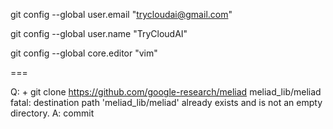 git config --global user.email "trycloudai@gmail.com"

git config --global user.name "TryCloudAI"

git config --global core.editor "vim"

===

Q: + git clone https://github.com/google-research/meliad meliad_lib/meliad
fatal: destination path 'meliad_lib/meliad' already exists and is not an empty directory.
A: commit 

